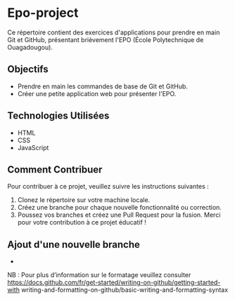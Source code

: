 # Epo-project 
Ce répertoire contient des exercices d'applications pour prendre en main Git et GitHub, 
présentant brièvement l'EPO (École Polytechnique de Ouagadougou). 
## Objectifs 
- Prendre en main les commandes de base de Git et GitHub.
- Créer une petite application web pour présenter l'EPO. 
## Technologies Utilisées 
- HTML
- CSS
- JavaScript 
## Comment Contribuer 
Pour contribuer à ce projet, veuillez suivre les instructions suivantes : 
1. Clonez le répertoire sur votre machine locale. 
2. Créez une branche pour chaque nouvelle fonctionnalité ou correction. 
3. Poussez vos branches et créez une Pull Request pour la fusion. 
Merci pour votre contribution à ce projet éducatif !

## Ajout d'une nouvelle branche
-
NB : Pour plus d’information sur le formatage veuillez 
consulter https://docs.github.com/fr/get-started/writing-on-github/getting-started-with
writing-and-formatting-on-github/basic-writing-and-formatting-syntax
